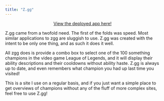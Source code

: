 ```yaml
---
title: "Z.gg"
---
```


<div style="display: flex; justify-content: center;">
    <a href="https://zgg.zynh.me/">View the deployed app here!</a>
</div>

Z.gg came from a twofold need. The first of the folds was speed. Most similar
applications to zgg are sluggish to use. Z.gg was created with the intent to be
only one thing, and as such it does it well.

All zgg does is provide a combo box to select one of the 100 something champions
in the video game League of Legends, and it will display their ability descriptions
and their cooldowns without ability haste. Z.gg is always up to date, and even
remembers what champion you had up last time you visited!

This is a site I use on a regular basis, and if you just want a simple place
to get overviews of champions without any of the fluff of more complex sites,
feel free to use Z.gg!

